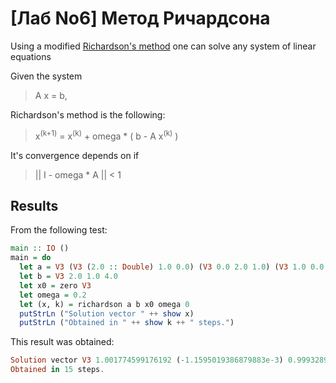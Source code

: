 # [Лаб No6] Метод Ричардсона

Using a modified [Richardson's method](https://en.wikipedia.org/wiki/Modified_Richardson_iteration) one can solve any system of linear equations

Given the system

> A x = b,

Richardson's method is the following:

> x<sup>(k+1)</sup> = x<sup>(k)</sup> + omega * ( b - A x<sup>(k)</sup> )

It's convergence depends on if

> || I - omega * A || < 1

## Results

From the following test:

```haskell
main :: IO ()
main = do
  let a = V3 (V3 (2.0 :: Double) 1.0 0.0) (V3 0.0 2.0 1.0) (V3 1.0 0.0 3.0)
  let b = V3 2.0 1.0 4.0
  let x0 = zero V3
  let omega = 0.2
  let (x, k) = richardson a b x0 omega 0
  putStrLn ("Solution vector " ++ show x)
  putStrLn ("Obtained in " ++ show k ++ " steps.")
```

This result was obtained:

```haskell
Solution vector V3 1.001774599176192 (-1.1595019386879883e-3) 0.999328938459136
Obtained in 15 steps.
```
